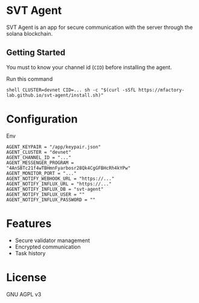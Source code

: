 # SVT Agent
SVT Agent is an app for secure communication with the server 
through the solana blockchain.

## Getting Started
You must to know your channel id (`CID`) before installing the agent.

Run this command

`shell
CLUSTER=devnet CID=... sh -c "$(curl -sSfL https://mfactory-lab.github.io/svt-agent/install.sh)"
`

# Configuration

Env
```shell
AGENT_KEYPAIR = "/app/keypair.json"
AGENT_CLUSTER = "devnet"
AGENT_CHANNEL_ID = "..."
AGENT_MESSENGER_PROGRAM = "4AnSBTc21f4wTBHmnFyarbosr28Qk4CgGFBHcRh4kYPw"
AGENT_MONITOR_PORT = "..."
AGENT_NOTIFY_WEBHOOK_URL = "https://..."
AGENT_NOTIFY_INFLUX_URL = "https://..."
AGENT_NOTIFY_INFLUX_DB = "svt-agent"
AGENT_NOTIFY_INFLUX_USER = ""
AGENT_NOTIFY_INFLUX_PASSWORD = ""
```

# Features
- Secure validator management
- Encrypted communication
- Task history

# License
GNU AGPL v3

